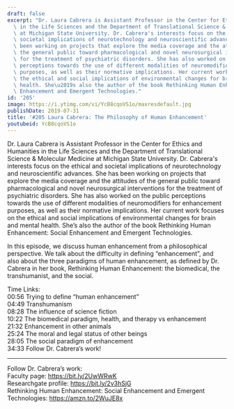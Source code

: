 ```yaml
---
draft: false
excerpt: "Dr. Laura Cabrera is Assistant Professor in the Center for Ethics and Humanities\
  \ in the Life Sciences and the Department of Translational Science & Molecular Medicine\
  \ at Michigan State University. Dr. Cabrera's interests focus on the ethical and\
  \ societal implications of neurotechnology and neuroscientific advances. She has\
  \ been working on projects that explore the media coverage and the attitudes of\
  \ the general public toward pharmacological and novel neurosurgical interventions\
  \ for the treatment of psychiatric disorders. She has also worked on the public\
  \ perceptions towards the use of different modalities of neuromodifiers for enhancement\
  \ purposes, as well as their normative implications. Her current work focuses on\
  \ the ethical and social implications of environmental changes for brain and mental\
  \ health. She\u2019s also the author of the book Rethinking Human Enhancement: Social\
  \ Enhancement and Emergent Technologies."
id: '205'
image: https://i.ytimg.com/vi/YcB8cqoVS1o/maxresdefault.jpg
publishDate: 2019-07-31
title: '#205 Laura Cabrera: The Philosophy of Human Enhancement'
youtubeid: YcB8cqoVS1o
---
```

<div class="timelinks">

Dr. Laura Cabrera is Assistant Professor in the Center for Ethics and Humanities in the Life Sciences and the Department of Translational Science & Molecular Medicine at Michigan State University. Dr. Cabrera's interests focus on the ethical and societal implications of neurotechnology and neuroscientific advances. She has been working on projects that explore the media coverage and the attitudes of the general public toward pharmacological and novel neurosurgical interventions for the treatment of psychiatric disorders. She has also worked on the public perceptions towards the use of different modalities of neuromodifiers for enhancement purposes, as well as their normative implications. Her current work focuses on the ethical and social implications of environmental changes for brain and mental health. She’s also the author of the book Rethinking Human Enhancement: Social Enhancement and Emergent Technologies.

In this episode, we discuss human enhancement from a philosophical perspective. We talk about the difficulty in defining “enhancement”, and also about the three paradigms of human enhancement, as defined by Dr. Cabrera in her book, Rethinking Human Enhancement: the biomedical, the transhumanist, and the social.

Time Links:  
<time>00:56</time> Trying to define “human enhancement”  
<time>04:49</time> Transhumanism  
<time>08:28</time> The influence of science fiction                                   
<time>10:22</time> The biomedical paradigm, health, and therapy vs enhancement  
<time>21:32</time> Enhancement in other animals  
<time>25:24</time> The moral and legal status of other beings  
<time>28:05</time> The social paradigm of enhancement  
<time>34:33</time> Follow Dr. Cabrera’s work!

---

Follow Dr. Cabrera’s work:  
Faculty page: https://bit.ly/2UwWRwK  
Researchgate profile: https://bit.ly/2v3hSjG  
Rethinking Human Enhancement: Social Enhancement and Emergent Technologies: https://amzn.to/2WuJE8x
</div>

